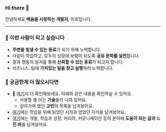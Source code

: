 ### Hi there 👋

안녕하세요 **배움을 사랑하는 개발자**, 이호입니다. 

---

### 🌱 이런 사람이 되고 싶습니다

- **주변을 빛낼 수 있는 동료**가 되기 위해 노력합니다.
- 다같이 학습하고, 모두의 성장에 보탬이 되도록 **공유 문화를 실천**합니다. 
- 말과 행동의 일치를 통해 **신뢰할 수 있는 동료**가 되고자 합니다.
- 비즈니스, 팀에 **가치있는 일을 찾고 실행**하려 노력합니다.

### :information_desk_person: 궁금한게 더 많으시다면

- :page_facing_up: [여기](https://lovetoknow.notion.site/fcbbc3ce2a6a45a88d986cbc05ac0f64)서 더 확인해보세요. 아래와 같은 내용을 확인하실 수 있어요.
  - 사용할 줄 아는 **기술**들이 나와 있어요.
  - 살아가며 했던 **고민**의 목록을 남겨놨어요.
- [여기](https://github.com/leeho1110/the-dev-book-archive)에는 학습을 위해 읽었던 서적과 얻었던 지식을 남겨놨어요.
- [여기](https://lovetoknow.notion.site/d5442f4cb963462b8b0ab9cd79d9c84e)에는 개발, 학습과 성장, 커리어, 커뮤니케이션 등의 분야에 **도움이 되는 글과 느낀 바**를 남겨놨어요. 
